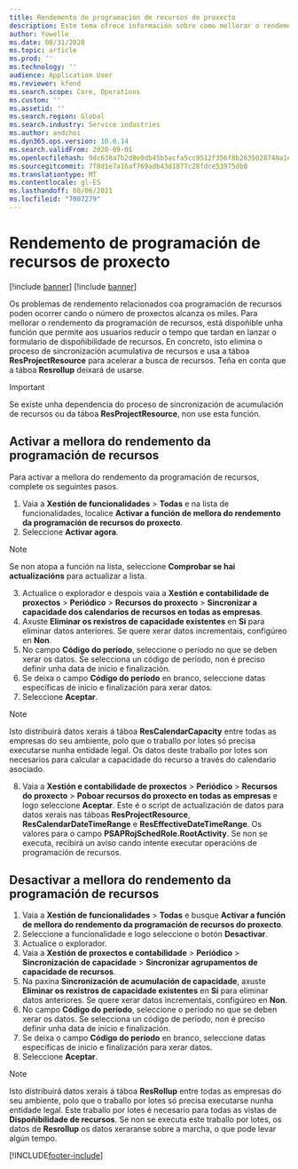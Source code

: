 ```yaml
---
title: Rendemento de programación de recursos de proxecto
description: Este tema ofrece información sobre como mellorar o rendemento da programación de recursos para un gran número de proxectos.
author: Yowelle
ms.date: 08/31/2020
ms.topic: article
ms.prod: ''
ms.technology: ''
audience: Application User
ms.reviewer: kfend
ms.search.scope: Core, Operations
ms.custom: ''
ms.assetid: ''
ms.search.region: Global
ms.search.industry: Service industries
ms.author: andchoi
ms.dyn365.ops.version: 10.0.14
ms.search.validFrom: 2020-09-01
ms.openlocfilehash: 9dc638a7b2d8e0db45b5acfa5cc9512f356f8b2635028748a1e2c3230605c154
ms.sourcegitcommit: 7f8d1e7a16af769adb43d1877c28fdce53975db8
ms.translationtype: MT
ms.contentlocale: gl-ES
ms.lasthandoff: 08/06/2021
ms.locfileid: "7007279"
---
```

# <a name="project-resource-scheduling-performance"></a>Rendemento de programación de recursos de proxecto

[!include [banner](../includes/banner.md)]
[!include [banner](../includes/preview-banner.md)]


Os problemas de rendemento relacionados coa programación de recursos poden ocorrer cando o número de proxectos alcanza os miles. Para mellorar o rendemento da programación de recursos, está dispoñible unha función que permite aos usuarios reducir o tempo que tardan en lanzar o formulario de dispoñibilidade de recursos. En concreto, isto elimina o proceso de sincronización acumulativa de recursos e usa a táboa **ResProjectResource** para acelerar a busca de recursos. Teña en conta que a táboa **Resrollup** deixará de usarse.

> [!IMPORTANT]
> Se existe unha dependencia do proceso de sincronización de acumulación de recursos ou da táboa **ResProjectResource**, non use esta función.

## <a name="enable-resource-scheduling-performance-enhancement"></a>Activar a mellora do rendemento da programación de recursos
Para activar a mellora do rendemento da programación de recursos, complete os seguintes pasos.

1. Vaia a **Xestión de funcionalidades** > **Todas** e na lista de funcionalidades, localice **Activar a función de mellora do rendemento da programación de recursos do proxecto**.
2. Seleccione **Activar agora**.

> [!NOTE]
> Se non atopa a función na lista, seleccione **Comprobar se hai actualizacións** para actualizar a lista.

3. Actualice o explorador e despois vaia a **Xestión e contabilidade de proxectos** > **Periódico** > **Recursos do proxecto** > **Sincronizar a capacidade dos calendarios de recursos en todas as empresas**.
4. Axuste **Eliminar os rexistros de capacidade existentes** en **Si** para eliminar datos anteriores. Se quere xerar datos incrementais, configúreo en **Non**.
5. No campo **Código do período**, seleccione o período no que se deben xerar os datos. Se selecciona un código de período, non é preciso definir unha data de inicio e finalización.
6. Se deixa o campo **Código do período** en branco, seleccione datas específicas de inicio e finalización para xerar datos.
7. Seleccione **Aceptar**.

 > [!NOTE]
 > Isto distribuirá datos xerais á táboa **ResCalendarCapacity** entre todas as empresas do seu ambiente, polo que o traballo por lotes só precisa executarse nunha entidade legal. Os datos deste traballo por lotes son necesarios para calcular a capacidade do recurso a través do calendario asociado.

8. Vaia a **Xestión e contabilidade de proxectos** > **Periódico** > **Recursos do proxecto** > **Poboar recursos do proxecto en todas as empresas** e logo seleccione **Aceptar**. Este é o script de actualización de datos para datos xerais nas táboas **ResProjectResource**, **ResCalendarDateTimeRange** e **ResEffectiveDateTimeRange**. Os valores para o campo **PSAPRojSchedRole.RootActivity**. Se non se executa, recibirá un aviso cando intente executar operacións de programación de recursos.
 
## <a name="turn-off-resource-scheduling-performance-enhancement"></a>Desactivar a mellora do rendemento da programación de recursos

1. Vaia a **Xestión de funcionalidades** > **Todas** e busque **Activar a función de mellora do rendemento da programación de recursos do proxecto**.
2. Seleccione a funcionalidade e logo seleccione o botón **Desactivar**.
3. Actualice o explorador.
4. Vaia a **Xestión de proxectos e contabilidade** > **Periódico** > **Sincronización de capacidade** > **Sincronizar agrupamentos de capacidade de recursos**.
5. Na paxina **Sincronización de acumulación de capacidade**, axuste **Eliminar os rexistros de capacidade existentes** en **Si** para eliminar datos anteriores. Se quere xerar datos incrementais, configúreo en **Non**.
6. No campo **Código do período**, seleccione o período no que se deben xerar os datos. Se selecciona un código de período, non é preciso definir unha data de inicio e finalización.
7. Se deixa o campo **Código do período** en branco, seleccione datas específicas de inicio e finalización para xerar datos.
8. Seleccione **Aceptar**.

> [!NOTE]
> Isto distribuirá datos xerais á táboa **ResRollup** entre todas as empresas do seu ambiente, polo que o traballo por lotes só precisa executarse nunha entidade legal. Este traballo por lotes é necesario para todas as vistas de **Dispoñibilidade de recursos**. Se non se executa este traballo por lotes, os datos de **Resrollup** os datos xeraranse sobre a marcha, o que pode levar algún tempo.


[!INCLUDE[footer-include](../includes/footer-banner.md)]
